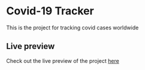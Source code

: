 # Covid-19 Tracker

This is the project for tracking covid cases worldwide

## Live preview

Check out the live preview of the project [here](https://covid-19-tracker-4fbe8.web.app/)

